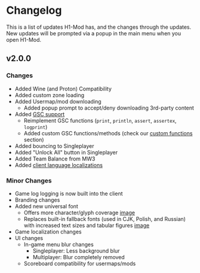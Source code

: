# Changelog

This is a list of updates H1-Mod has, and the changes through the updates. New updates will be prompted via a popup in the main menu when you open H1-Mod.

## v2.0.0

### Changes
* Added Wine (and Proton) Compatibility
* Added custom zone loading
* Added Usermap/mod downloading
    * Added popup prompt to accept/deny downloading 3rd-party content
* Added [GSC support](gsc-load-script)
    * Reimplement GSC functions (`print`, `println`, `assert`, `assertex`, `logprint`)
    * Added custom GSC functions/methods (check our [custom functions](gsc-scripting-syntax#custom-functions) section)
* Added bouncing to Singleplayer
* Added "Unlock All" button in Singleplayer
* Added Team Balance from MW3
* Added [client language localizations](languages)

### Minor Changes
* Game log logging is now built into the client
* Branding changes
* Added new universal font
    * Offers more character/glyph coverage [image](https://user-images.githubusercontent.com/13555921/180659375-fa84e52f-ac9a-43c7-8541-920de4c9e0c2.png)
    * Replaces built-in fallback fonts (used in CJK, Polish, and Russian) with increased text sizes and tabular figures [image](https://i.imgur.com/XKVom9m.png)
* Game localization changes
* UI changes
    * In-game menu blur changes
        * Singleplayer: Less background blur
        * Multiplayer: Blur completely removed
    * Scoreboard compatibility for usermaps/mods
